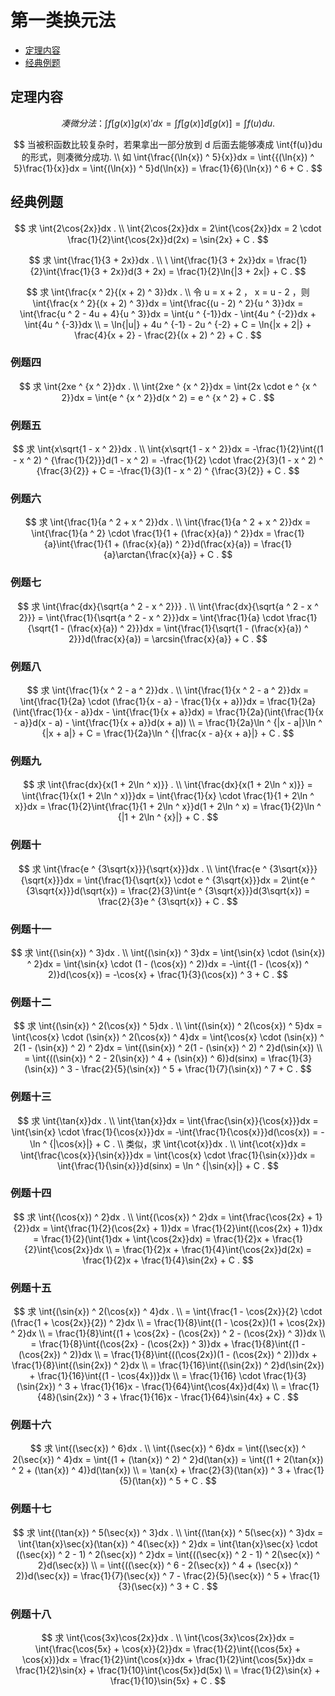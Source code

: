 # 第一类换元法

* [定理内容](#定理内容)
* [经典例题](#经典例题)

## 定理内容

$$
凑微分法： \int{f[g(x)]g(x)\prime}dx = \int{f[g(x)]}d[g(x)] = \int{f(u)}du .
$$

$$
当被积函数比较复杂时，若果拿出一部分放到 d 后面去能够凑成 \int{f(u)}du 的形式，则凑微分成功.
\\
如 \int{\frac{(\ln{x}) ^ 5}{x}}dx = \int{{(\ln{x}) ^ 5}\frac{1}{x}}dx = \int{(\ln{x}) ^ 5}d(\ln{x}) = \frac{1}{6}(\ln{x}) ^ 6 + C .
$$

## 经典例题

$$
求 \int{2\cos{2x}}dx .
\\
\int{2\cos{2x}}dx = 2\int{\cos{2x}}dx = 2 \cdot \frac{1}{2}\int{\cos{2x}}d(2x) = \sin{2x} + C .
$$

$$
求 \int{\frac{1}{3 + 2x}}dx .
\\
\
\int{\frac{1}{3 + 2x}}dx = \frac{1}{2}\int{\frac{1}{3 + 2x}}d(3 + 2x) = \frac{1}{2}\ln{|3 + 2x|} + C .
$$

$$
求 \int{\frac{x ^ 2}{(x + 2) ^ 3}}dx .
\\
令 u = x + 2 ， x = u - 2 ，则 \int{\frac{x ^ 2}{(x + 2) ^ 3}}dx = \int{\frac{(u - 2) ^ 2}{u ^ 3}}dx = \int{\frac{u ^ 2 - 4u + 4}{u ^ 3}}dx = \int{u ^ {-1}}dx - \int{4u ^ {-2}}dx + \int{4u ^ {-3}}dx
\\
= \ln{|u|} + 4u ^ {-1} - 2u ^ {-2} + C = \ln{|x + 2|} + \frac{4}{x + 2} - \frac{2}{(x + 2) ^ 2} + C .
$$

### 例题四

$$
求 \int{2xe ^ {x ^ 2}}dx .
\\
\int{2xe ^ {x ^ 2}}dx = \int{2x \cdot e ^ {x ^ 2}}dx = \int{e ^ {x ^ 2}}d(x ^ 2) = e ^ {x ^ 2} + C .
$$

### 例题五

$$
求 \int{x\sqrt{1 - x ^ 2}}dx .
\\
\int{x\sqrt{1 - x ^ 2}}dx = -\frac{1}{2}\int{(1 - x ^ 2) ^ {\frac{1}{2}}}d(1 - x ^ 2) = -\frac{1}{2} \cdot \frac{2}{3}(1 - x ^ 2) ^ {\frac{3}{2}} + C = -\frac{1}{3}(1 - x ^ 2) ^ {\frac{3}{2}} + C .
$$

### 例题六

$$
求 \int{\frac{1}{a ^ 2 + x ^ 2}}dx .
\\
\int{\frac{1}{a ^ 2 + x ^ 2}}dx = \int{\frac{1}{a ^ 2} \cdot \frac{1}{1 + (\frac{x}{a}) ^ 2}}dx = \frac{1}{a}\int{\frac{1}{1 + (\frac{x}{a}) ^ 2}}d(\frac{x}{a}) = \frac{1}{a}\arctan{\frac{x}{a}} + C .
$$

### 例题七

$$
求 \int{\frac{dx}{\sqrt{a ^ 2 - x ^ 2}}} .
\\
\int{\frac{dx}{\sqrt{a ^ 2 - x ^ 2}}} = \int{\frac{1}{\sqrt{a ^ 2 - x ^ 2}}}dx = \int{\frac{1}{a} \cdot \frac{1}{\sqrt{1 - (\frac{x}{a}) ^ 2}}}dx = \int{\frac{1}{\sqrt{1 - (\frac{x}{a}) ^ 2}}}d(\frac{x}{a}) = \arcsin{\frac{x}{a}} + C .
$$

### 例题八

$$
求 \int{\frac{1}{x ^ 2 - a ^ 2}}dx .
\\
\int{\frac{1}{x ^ 2 - a ^ 2}}dx = \int{\frac{1}{2a} \cdot (\frac{1}{x - a} - \frac{1}{x + a})}dx = \frac{1}{2a}(\int{\frac{1}{x - a}}dx - \int{\frac{1}{x + a}}dx) = \frac{1}{2a}(\int{\frac{1}{x - a}}d(x - a) - \int{\frac{1}{x + a}}d(x + a))
\\
= \frac{1}{2a}\ln ^ {|x - a|}\ln ^ {|x + a|} + C = \frac{1}{2a}\ln ^ {|\frac{x - a}{x + a}|} + C .
$$

### 例题九

$$
求 \int{\frac{dx}{x(1 + 2\ln ^ x)}} .
\\
\int{\frac{dx}{x(1 + 2\ln ^ x)}} = \int{\frac{1}{x(1 + 2\ln ^ x)}}dx = \int{\frac{1}{x} \cdot \frac{1}{1 + 2\ln ^ x}}dx = \frac{1}{2}\int{\frac{1}{1 + 2\ln ^ x}}d(1 + 2\ln ^ x) = \frac{1}{2}\ln ^ {|1 + 2\ln ^ {x}|} + C .
$$

### 例题十

$$
求 \int{\frac{e ^ {3\sqrt{x}}}{\sqrt{x}}}dx .
\\
\int{\frac{e ^ {3\sqrt{x}}}{\sqrt{x}}}dx = \int{\frac{1}{\sqrt{x}} \cdot e ^ {3\sqrt{x}}}dx = 2\int{e ^ {3\sqrt{x}}}d(\sqrt{x}) = \frac{2}{3}\int{e ^ {3\sqrt{x}}}d(3\sqrt{x}) = \frac{2}{3}e ^ {3\sqrt{x}} + C .
$$

### 例题十一

$$
求 \int{(\sin{x}) ^ 3}dx .
\\
\int{(\sin{x}) ^ 3}dx = \int{\sin{x} \cdot (\sin{x}) ^ 2}dx = \int{\sin{x} \cdot (1 - (\cos{x}) ^ 2)}dx = -\int{(1 - (\cos{x}) ^ 2)}d(\cos{x}) = -\cos{x} + \frac{1}{3}(\cos{x}) ^ 3 + C .
$$

### 例题十二

$$
求 \int{(\sin{x}) ^ 2(\cos{x}) ^ 5}dx .
\\
\int{(\sin{x}) ^ 2(\cos{x}) ^ 5}dx = \int{\cos{x} \cdot (\sin{x}) ^ 2(\cos{x}) ^ 4}dx = \int{\cos{x} \cdot (\sin{x}) ^ 2(1 - (\sin{x}) ^ 2) ^ 2}dx = \int{(\sin{x}) ^ 2(1 - (\sin{x}) ^ 2) ^ 2}d(\sin{x})
\\
= \int{((\sin{x}) ^ 2 - 2(\sin{x}) ^ 4 + (\sin{x}) ^ 6)}d(sinx) = \frac{1}{3}(\sin{x}) ^ 3 - \frac{2}{5}(\sin{x}) ^ 5 + \frac{1}{7}(\sin{x}) ^ 7 + C .
$$

### 例题十三

$$
求 \int{\tan{x}}dx .
\\
\int{\tan{x}}dx = \int{\frac{\sin{x}}{\cos{x}}}dx = \int{\sin{x} \cdot \frac{1}{\cos{x}}}dx = -\int{\frac{1}{\cos{x}}}d(\cos{x}) = -\ln ^ {|\cos{x}|} + C .
\\
类似，求 \int{\cot{x}}dx .
\\
\int{\cot{x}}dx = \int{\frac{\cos{x}}{\sin{x}}}dx = \int{\cos{x} \cdot \frac{1}{\sin{x}}}dx = \int{\frac{1}{\sin{x}}}d(sinx) = \ln ^ {|\sin{x}|} + C .
$$

### 例题十四

$$
求 \int{(\cos{x}) ^ 2}dx .
\\
\int{(\cos{x}) ^ 2}dx = \int{\frac{\cos{2x} + 1}{2}}dx = \int{\frac{1}{2}(\cos{2x} + 1)}dx = \frac{1}{2}\int{(\cos{2x} + 1)}dx = \frac{1}{2}(\int{1}dx + \int{\cos{2x}}dx) = \frac{1}{2}x + \frac{1}{2}\int{\cos{2x}}dx
\\
= \frac{1}{2}x + \frac{1}{4}\int{\cos{2x}}d(2x) = \frac{1}{2}x + \frac{1}{4}\sin{2x} + C .
$$

### 例题十五

$$
求 \int{(\sin{x}) ^ 2(\cos{x}) ^ 4}dx .
\\
= \int{\frac{1 - \cos{2x}}{2} \cdot (\frac{1 + \cos{2x}}{2}) ^ 2}dx
\\
= \frac{1}{8}\int{(1 - \cos{2x})(1 + \cos{2x}) ^ 2}dx
\\
= \frac{1}{8}\int{(1 + \cos{2x} - (\cos{2x}) ^ 2 - (\cos{2x}) ^ 3)}dx
\\
= \frac{1}{8}\int{(\cos{2x} - (\cos{2x}) ^ 3)}dx + \frac{1}{8}\int{(1 - (\cos{2x}) ^ 2)}dx
\\
= \frac{1}{8}\int{((\cos{2x})(1 - (\cos{2x}) ^ 2))}dx + \frac{1}{8}\int{(\sin{2x}) ^ 2}dx
\\
= \frac{1}{16}\int{(\sin{2x}) ^ 2}d(\sin{2x}) + \frac{1}{16}\int{(1 - \cos{4x})}dx
\\
= \frac{1}{16} \cdot \frac{1}{3}(\sin{2x}) ^ 3 + \frac{1}{16}x - \frac{1}{64}\int{\cos{4x}}d(4x)
\\
= \frac{1}{48}(\sin{2x}) ^ 3 + \frac{1}{16}x - \frac{1}{64}\sin{4x} + C .
$$

### 例题十六

$$
求 \int{(\sec{x}) ^ 6}dx .
\\
\int{(\sec{x}) ^ 6}dx = \int{(\sec{x}) ^ 2(\sec{x}) ^ 4}dx = \int{(1 + (\tan{x}) ^ 2) ^ 2}d(\tan{x}) = \int{(1 + 2(\tan{x}) ^ 2 + (\tan{x}) ^ 4)}d(\tan{x})
\\
= \tan{x} + \frac{2}{3}(\tan{x}) ^ 3 + \frac{1}{5}(\tan{x}) ^ 5 + C .
$$

### 例题十七

$$
求 \int{(\tan{x}) ^ 5(\sec{x}) ^ 3}dx .
\\
\int{(\tan{x}) ^ 5(\sec{x}) ^ 3}dx = \int{\tan{x}\sec{x}(\tan{x}) ^ 4(\sec{x}) ^ 2}dx = \int{\tan{x}\sec{x} \cdot ((\sec{x}) ^ 2 - 1) ^ 2(\sec{x}) ^ 2}dx = \int{((\sec{x}) ^ 2 - 1) ^ 2(\sec{x}) ^ 2}d(\sec{x})
\\
= \int{((\sec{x}) ^ 6 - 2(\sec{x}) ^ 4 + (\sec{x}) ^ 2)}d(\sec{x}) = \frac{1}{7}(\sec{x}) ^ 7 - \frac{2}{5}(\sec{x}) ^ 5 + \frac{1}{3}(\sec{x}) ^ 3 + C .
$$

### 例题十八

$$
求 \int{\cos{3x}\cos{2x}}dx .
\\
\int{\cos{3x}\cos{2x}}dx = \int{\frac{\cos{5x} + \cos{x}}{2}}dx = \frac{1}{2}\int{(\cos{5x} + \cos{x})}dx = \frac{1}{2}\int{\cos{x}}dx + \frac{1}{2}\int{\cos{5x}}dx = \frac{1}{2}\sin{x} + \frac{1}{10}\int{\cos{5x}}d(5x)
\\
= \frac{1}{2}\sin{x} + \frac{1}{10}\sin{5x} + C .
$$



